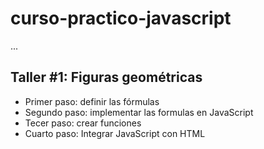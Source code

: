 # curso-practico-javascript

...

## Taller #1: Figuras geométricas

- Primer paso: definir las fórmulas
- Segundo paso: implementar las formulas en JavaScript
- Tecer paso: crear funciones
- Cuarto paso: Integrar JavaScript con HTML
